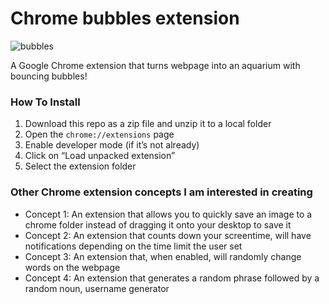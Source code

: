 # Chrome bubbles extension
![bubbles](https://ibb.co/0nTYZ9w)

A Google Chrome extension that turns webpage into an aquarium with bouncing bubbles!


### How To Install

1. Download this repo as a zip file and unzip it to a local folder
2. Open the `chrome://extensions` page
3. Enable developer mode (if it’s not already)
4. Click on “Load unpacked extension”
5. Select the extension folder

### Other Chrome extension concepts I am interested in creating
* Concept 1: An extension that allows you to quickly save an image to a chrome folder instead of dragging it onto your desktop to save it
* Concept 2: An extension that counts down your screentime, will have notifications depending on the time limit the user set
* Concept 3: An extension that, when enabled, will randomly change words on the webpage
* Concept 4: An extension that generates a random phrase followed by a random noun, username generator

